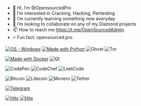 - 👋 Hi, I’m @OpensourcedPro
- 👀 I’m interested in Cracking, Hacking, Pentesting
- 🌱 I’m currently learning something new everyday
- 💞️ I’m looking to collaborate on any of my Diamond projects
- 📫 How to reach me https://t.me/OpenSourcedAdmin
- ⚡ Fun fact: opensourced.pro

<!---
OpensourcedPro/OpensourcedPro is a ✨ special ✨ repository because its `README.md` (this file) appears on your GitHub profile.
You can click the Preview link to take a look at your changes.
--->
[![OS - Windows](https://img.shields.io/badge/OS-Windows-blue?logo=windows&logoColor=white)](https://www.opensourced.pro")
[![Made with Python](https://img.shields.io/badge/Python->=3.6-blue?logo=python&logoColor=white)](https://python.org "Go to Python homepage")
![Ghost](https://img.shields.io/badge/ghost-000?style=for-the-badge&logo=ghost&logoColor=%23F7DF1E)
![Tor](https://img.shields.io/badge/Tor-7D4698?style=for-the-badge&logo=Tor-Browser&logoColor=white)

[![Made with Docker](https://img.shields.io/badge/Made_with-Docker-blue?logo=docker&logoColor=white)](https://www.docker.com/ "Go to Docker homepage")
![Qt](https://img.shields.io/badge/Qt-%23217346.svg?style=for-the-badge&logo=Qt&logoColor=white)

![CodePen](https://img.shields.io/badge/Codepen-000000?style=for-the-badge&logo=codepen&logoColor=white)
![CodeChef](https://img.shields.io/badge/CodeChef-%23964B00.svg?style=for-the-badge&logo=CodeChef&logoColor=white)
![LeetCode](https://img.shields.io/badge/LeetCode-000000?style=for-the-badge&logo=LeetCode&logoColor=#d16c06)




![Bitcoin](https://img.shields.io/badge/Bitcoin-000?style=for-the-badge&logo=bitcoin&logoColor=white)
![Litecoin](https://img.shields.io/badge/Litecoin-A6A9AA?style=for-the-badge&logo=Litecoin&logoColor=white)
![Monero](https://img.shields.io/badge/monero-FF6600?style=for-the-badge&logo=monero&logoColor=white)
![Tether](https://img.shields.io/badge/tether-168363?style=for-the-badge&logo=tether&logoColor=white)



[![Telegram](https://img.shields.io/badge/Telegram-2CA5E0?style=for-the-badge&logo=telegram&logoColor=white)](https://t.me/OpenSourcedAdmin")







<a href="https://hits.sh/github.com/OpensourcedPro/"><img alt="Hits" src="https://hits.sh/github.com/OpensourcedPro.svg?view=today-total&label=24%20Hour%20Hits&color=0dfaee&labelColor=1eabfd&logo=opensourcehardware"/></a> <a href="https://hits.sh/github.com/OpensourcedPro/"><img alt="Hits" src="https://hits.sh/github.com/OpensourcedPro.svg?label=All%20Time%20Hits"/></a>
